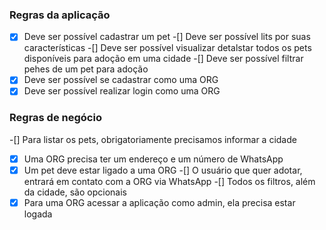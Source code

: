 ### Regras da aplicação

-[x] Deve ser possível cadastrar um pet
-[] Deve ser possível lits por suas características
-[] Deve ser possível visualizar detalstar todos os pets disponíveis para adoção em uma cidade
-[] Deve ser possível filtrar pehes de um pet para adoção
-[X] Deve ser possível se cadastrar como uma ORG
-[X] Deve ser possível realizar login como uma ORG

### Regras de negócio

-[] Para listar os pets, obrigatoriamente precisamos informar a cidade
-[X] Uma ORG precisa ter um endereço e um número de WhatsApp
-[X] Um pet deve estar ligado a uma ORG
-[] O usuário que quer adotar, entrará em contato com a ORG via WhatsApp
-[] Todos os filtros, além da cidade, são opcionais
-[X] Para uma ORG acessar a aplicação como admin, ela precisa estar logada